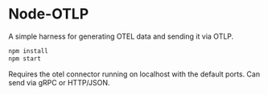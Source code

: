 Node-OTLP
======

A simple harness for generating OTEL data and sending it via OTLP.

```js
npm install
npm start
```

Requires the otel connector running on localhost with the default ports. Can send via gRPC or HTTP/JSON.